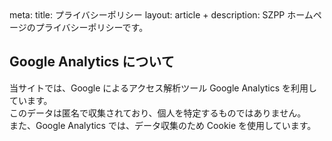 <route lang="yaml">
meta:
    title: プライバシーポリシー
    layout: article
+    description: SZPP ホームページのプライバシーポリシーです。
</route>

## Google Analytics について

当サイトでは、Google によるアクセス解析ツール Google Analytics を利用しています。  
このデータは匿名で収集されており、個人を特定するものではありません。  
また、Google Analytics では、データ収集のため Cookie を使用しています。
